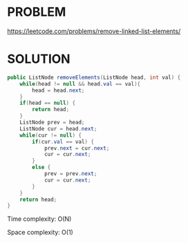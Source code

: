 # PROBLEM
https://leetcode.com/problems/remove-linked-list-elements/

# SOLUTION
```java
public ListNode removeElements(ListNode head, int val) {
    while(head != null && head.val == val){
        head = head.next;
    }
    if(head == null) {
        return head;
    }
    ListNode prev = head;
    ListNode cur = head.next;
    while(cur != null) {
        if(cur.val == val) {
            prev.next = cur.next;
            cur = cur.next;
        }
        else {
            prev = prev.next;
            cur = cur.next;
        } 
    }
    return head;
}
```

Time complexity: O(N)

Space complexity: O(1)
